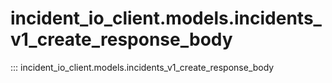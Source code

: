 # incident_io_client.models.incidents_v1_create_response_body

::: incident_io_client.models.incidents_v1_create_response_body
